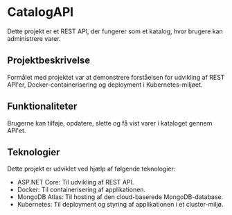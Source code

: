 # CatalogAPI

Dette projekt er et REST API, der fungerer som et katalog, hvor brugere kan administrere varer.

## Projektbeskrivelse

Formålet med projektet var at demonstrere forståelsen for udvikling af REST API'er, Docker-containerisering og deployment i Kubernetes-miljøet.

## Funktionaliteter

Brugerne kan tilføje, opdatere, slette og få vist varer i kataloget gennem API'et.

## Teknologier

Dette projekt er udviklet ved hjælp af følgende teknologier:

- ASP.NET Core: Til udvikling af REST API.
- Docker: Til containerisering af applikationen.
- MongoDB Atlas: Til hosting af den cloud-baserede MongoDB-database.
- Kubernetes: Til deployment og styring af applikationen i et cluster-miljø.
